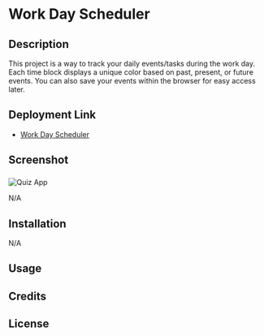 # Work Day Scheduler

## Description

This project is a way to track your daily events/tasks during the work day. Each time block displays a unique color based on past, present, or future events. You can also save your events within the browser for easy access later.

## Deployment Link

- [Work Day Scheduler](https://t3mpz.github.io/work-day-scheduler/)

## Screenshot

###

![Quiz App]()

N/A

## Installation

N/A

## Usage

## Credits

## License
